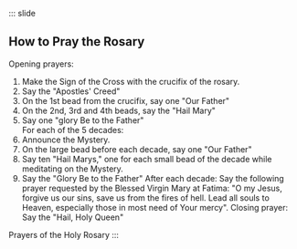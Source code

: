 ::: slide
## How to Pray the Rosary
Opening prayers:  
1. Make the Sign of the Cross with the crucifix of the rosary.  
2. Say the "Apostles' Creed"  
3. On the 1st bead from the crucifix, say one "Our Father"  
4. On the 2nd, 3rd and 4th beads, say the "Hail Mary"  
5. Say one "glory Be to the Father"  
For each of the 5 decades:
1. Announce the Mystery.
2. On the large bead before each decade, say one "Our Father"
3. Say ten "Hail Marys," one for each small bead of the decade while meditating on the Mystery.
4. Say the "Glory Be to the Father"
After each decade:
Say the following prayer requested by the Blessed Virgin Mary at Fatima: "O my Jesus, forgive us our sins, save us from the fires of hell. Lead all souls to Heaven, especially those in most need of Your mercy".
Closing prayer:
Say the "Hail, Holy Queen"

Prayers of the Holy Rosary
:::
